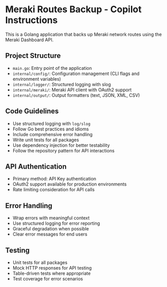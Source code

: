 <!-- Use this file to provide workspace-specific custom instructions to Copilot. For more details, visit https://code.visualstudio.com/docs/copilot/copilot-customization#_use-a-githubcopilotinstructionsmd-file -->

# Meraki Routes Backup - Copilot Instructions

This is a Golang application that backs up Meraki network routes using the Meraki Dashboard API.

## Project Structure
- `main.go`: Entry point of the application
- `internal/config/`: Configuration management (CLI flags and environment variables)
- `internal/logger/`: Structured logging with slog
- `internal/meraki/`: Meraki API client with OAuth2 support
- `internal/output/`: Output formatters (text, JSON, XML, CSV)

## Code Guidelines
- Use structured logging with `log/slog`
- Follow Go best practices and idioms
- Include comprehensive error handling
- Write unit tests for all packages
- Use dependency injection for better testability
- Follow the repository pattern for API interactions

## API Authentication
- Primary method: API Key authentication
- OAuth2 support available for production environments
- Rate limiting consideration for API calls

## Error Handling
- Wrap errors with meaningful context
- Use structured logging for error reporting
- Graceful degradation when possible
- Clear error messages for end users

## Testing
- Unit tests for all packages
- Mock HTTP responses for API testing
- Table-driven tests where appropriate
- Test coverage for error scenarios
